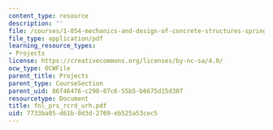 ```yaml
---
content_type: resource
description: ''
file: /courses/1-054-mechanics-and-design-of-concrete-structures-spring-2004/7733ba05d61b0d3d2769eb525a53cec5_fnl_prs_rcrd_urh.pdf
file_type: application/pdf
learning_resource_types:
- Projects
license: https://creativecommons.org/licenses/by-nc-sa/4.0/
ocw_type: OCWFile
parent_title: Projects
parent_type: CourseSection
parent_uid: 86f46476-c298-07c6-55b5-b6675d15d307
resourcetype: Document
title: fnl_prs_rcrd_urh.pdf
uid: 7733ba05-d61b-0d3d-2769-eb525a53cec5
---
```


